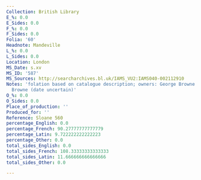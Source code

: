 ```yaml
---
Collection: British Library
E_%: 0.0
E_Sides: 0.0
F_%: 0.0
F_Sides: 0.0
Folia: '60'
Headnote: Mandeville
L_%: 0.0
L_Sides: 0.0
Location: London
MS_Date: s.xv
MS_ID: '587'
MS_Sources: http://searcharchives.bl.uk/IAMS_VU2:IAMS040-002112910
Notes: 'folation based on catalogue description; owners: George Browne and Elizabeth
  Browne (date uncertain)'
O_%: 0.0
O_Sides: 0.0
Place_of_production: ''
Produced_for: ''
Reference: Sloane 560
percentage_English: 0.0
percentage_French: 90.27777777777779
percentage_Latin: 9.722222222222223
percentage_Other: 0.0
total_sides_English: 0.0
total_sides_French: 108.33333333333333
total_sides_Latin: 11.666666666666666
total_sides_Other: 0.0

---
```


